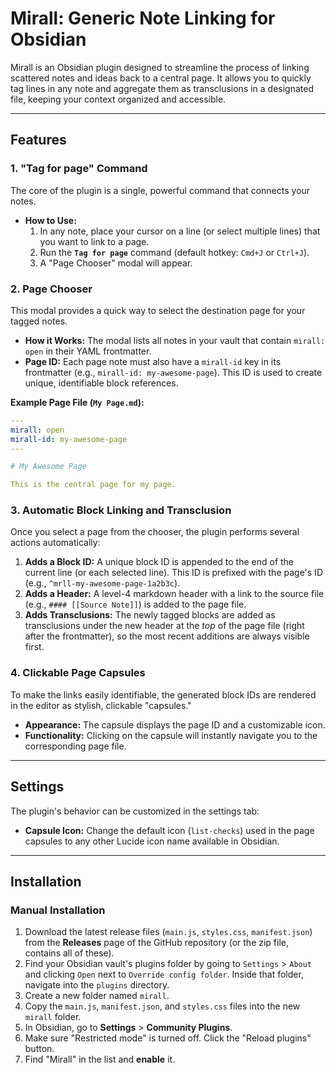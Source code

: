 # Mirall: Generic Note Linking for Obsidian

Mirall is an Obsidian plugin designed to streamline the process of linking scattered notes and ideas back to a central page. It allows you to quickly tag lines in any note and aggregate them as transclusions in a designated file, keeping your context organized and accessible.

---

## Features

### 1. "Tag for page" Command

The core of the plugin is a single, powerful command that connects your notes.

-   **How to Use:**
    1.  In any note, place your cursor on a line (or select multiple lines) that you want to link to a page.
    2.  Run the **`Tag for page`** command (default hotkey: `Cmd+J` or `Ctrl+J`).
    3.  A "Page Chooser" modal will appear.

### 2. Page Chooser

This modal provides a quick way to select the destination page for your tagged notes.

-   **How it Works:** The modal lists all notes in your vault that contain `mirall: open` in their YAML frontmatter.
-   **Page ID:** Each page note must also have a `mirall-id` key in its frontmatter (e.g., `mirall-id: my-awesome-page`). This ID is used to create unique, identifiable block references.

**Example Page File (`My Page.md`):**
```yaml
---
mirall: open
mirall-id: my-awesome-page
---

# My Awesome Page

This is the central page for my page.
```

### 3. Automatic Block Linking and Transclusion

Once you select a page from the chooser, the plugin performs several actions automatically:

1.  **Adds a Block ID:** A unique block ID is appended to the end of the current line (or each selected line). This ID is prefixed with the page's ID (e.g., `^mrll-my-awesome-page-1a2b3c`).
2.  **Adds a Header:** A level-4 markdown header with a link to the source file (e.g., `#### [[Source Note]]`) is added to the page file.
3.  **Adds Transclusions:** The newly tagged blocks are added as transclusions under the new header at the *top* of the page file (right after the frontmatter), so the most recent additions are always visible first.

### 4. Clickable Page Capsules

To make the links easily identifiable, the generated block IDs are rendered in the editor as stylish, clickable "capsules."

-   **Appearance:** The capsule displays the page ID and a customizable icon.
-   **Functionality:** Clicking on the capsule will instantly navigate you to the corresponding page file.

---

## Settings

The plugin's behavior can be customized in the settings tab:

-   **Capsule Icon:** Change the default icon (`list-checks`) used in the page capsules to any other Lucide icon name available in Obsidian.

---

## Installation

### Manual Installation

1.  Download the latest release files (`main.js`, `styles.css`, `manifest.json`) from the **Releases** page of the GitHub repository (or the zip file, contains all of these).
2.  Find your Obsidian vault's plugins folder by going to `Settings` > `About` and clicking `Open` next to `Override config folder`. Inside that folder, navigate into the `plugins` directory.
3.  Create a new folder named `mirall`.
4.  Copy the `main.js`, `manifest.json`, and `styles.css` files into the new `mirall` folder.
5.  In Obsidian, go to **Settings** > **Community Plugins**.
6.  Make sure "Restricted mode" is turned off. Click the "Reload plugins" button.
7.  Find "Mirall" in the list and **enable** it.
